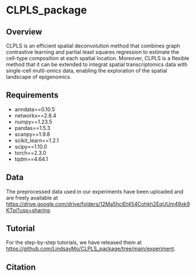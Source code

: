 # CLPLS_package

## Overview
CLPLS is an efficient spatial deconvolution method that combines graph contrastive learning and partial least squares regression to estimate the cell-type composition at each spatial location. Moreover, CLPLS is a flexible method that it can be extended to integrat spatial transcriptomics data with single-cell multi-omics data, enabling the exploration of the spatial landscape of epigenomics.

## Requirements

* anndata==0.10.5
* networkx==2.8.4
* numpy==1.23.5
* pandas==1.5.3
* scanpy==1.9.8
* scikit_learn==1.2.1
* scipy==1.10.0
* torch==2.3.0
* tqdm==4.64.1

## Data

The preprocessed data used in our experiments have been uploaded and are freely available at https://drive.google.com/drive/folders/12Ma5hciEt454Cohkh2EqUUm49xk9KTpi?usp=sharing.

## Tutorial
For the step-by-step tutorials, we have released them at https://github.com/LindsayMo/CLPLS_package/tree/main/experiment.




## Citation
